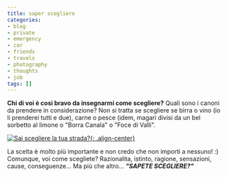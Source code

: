 ```yaml
---
title: saper scegliere
categories:
- blog
- private
- emergency
- car
- friends
- travels
- photography
- thoughts
- job
tags: []
---
```

**Chi di voi è così bravo da insegnarmi come scegliere?** Quali sono i
canoni da prendere in considerazione? Non si tratta se scegliere se
birra o vino (io li prenderei tutti e due), carne o pesce (idem, magari
divisi da un bel sorbetto al limone o "Borra Canala" o "Foce di Valli".

[![Sai scegliere la tua strada?]({{site.url}}/images/scegliere-la-strada-giusta.jpg){: .align-center}]({{site.url}}/images/scegliere-la-strada-giusta.jpg "Sai scegliere la tua strada?" )

La scelta è molto più importante e non credo che non importi a nessuno! :)
Comunque, voi come scegliete? Razionalita, istinto, ragione, sensazioni,
cause, conseguenze... Ma più che altro... _**"SAPETE SCEGLIERE?"**_

